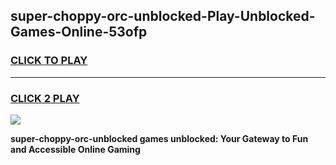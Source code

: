 
## super-choppy-orc-unblocked-Play-Unblocked-Games-Online-53ofp
<h3>
<a href="https://premium76.site?title=super-choppy-orc-unblocked&ref=25A">CLICK TO PLAY</a></h3>
<hr>

<h3>
<a href="https://premium76.site?title=super-choppy-orc-unblocked&ref=25A">CLICK 2 PLAY</a>
  
</h3>

<a href="https://premium76.site?title=super-choppy-orc-unblocked&ref=25A"><img src="https://clearcache.store/games.png"></a>


**super-choppy-orc-unblocked games unblocked: Your Gateway to Fun and Accessible Online Gaming**
